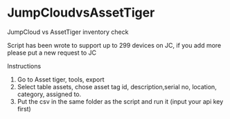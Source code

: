 # JumpCloudvsAssetTiger
JumpCloud vs AssetTiger inventory check 

Script has been wrote to support up to 299 devices on JC, if you add more please put a new request to JC

Instructions
1. Go to Asset tiger, tools, export
2. Select table assets, chose asset tag id, description,serial no, location, category, assigned to.
3. Put the csv in the same folder as the script and run it (input your api key first)
